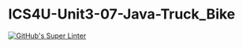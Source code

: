 # ICS4U-Unit3-07-Java-Truck_Bike

[![GitHub's Super Linter](https://github.com/jonathan-pasco-arnone/ICS4U-Unit3-07-Java-Truck_Bike/workflows/GitHub's%20Super%20Linter/badge.svg)](https://github.com/jonathan-pasco-arnone/ICS4U-Unit3-07-Java-Truck_Bike/actions)
